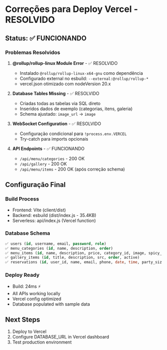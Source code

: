 # Correções para Deploy Vercel - RESOLVIDO

## Status: ✅ FUNCIONANDO

### Problemas Resolvidos

1. **@rollup/rollup-linux Module Error** - ✅ RESOLVIDO
   - Instalado `@rollup/rollup-linux-x64-gnu` como dependência
   - Configurado external no esbuild: `--external:@rollup/rollup-*`
   - vercel.json otimizado com nodeVersion 20.x

2. **Database Tables Missing** - ✅ RESOLVIDO  
   - Criadas todas as tabelas via SQL direto
   - Inseridos dados de exemplo (categorias, itens, galeria)
   - Schema ajustado: `image_url` → `image`

3. **WebSocket Configuration** - ✅ RESOLVIDO
   - Configuração condicional para `!process.env.VERCEL`
   - Try-catch para imports opcionais

4. **API Endpoints** - ✅ FUNCIONANDO
   - `/api/menu/categories` - 200 OK
   - `/api/gallery` - 200 OK  
   - `/api/menu/items` - 200 OK (após correção schema)

## Configuração Final

### Build Process
- Frontend: Vite (client/dist)
- Backend: esbuild (dist/index.js - 35.4KB)
- Serverless: api/index.js (Vercel function)

### Database Schema
```sql
✅ users (id, username, email, password, role)
✅ menu_categories (id, name, description, order)  
✅ menu_items (id, name, description, price, category_id, image, spicy_level)
✅ gallery_items (id, title, description, src, order, active)
✅ reservations (id, user_id, name, email, phone, date, time, party_size)
```

### Deploy Ready
- Build: 24ms ⚡
- All APIs working locally
- Vercel config optimized
- Database populated with sample data

## Next Steps
1. Deploy to Vercel
2. Configure DATABASE_URL in Vercel dashboard
3. Test production environment
